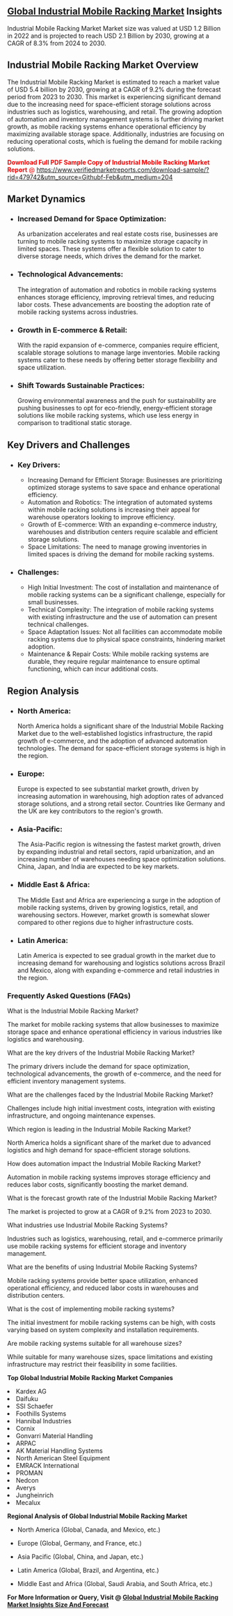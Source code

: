 <h2><a href="https://www.verifiedmarketreports.com/download-sample/?rid=479742&amp;utm_source=Githubf&amp;utm_medium=204" target="_blank">Global Industrial Mobile Racking Market</a> Insights</h2><p>Industrial Mobile Racking Market Market size was valued at USD 1.2 Billion in 2022 and is projected to reach USD 2.1 Billion by 2030, growing at a CAGR of 8.3% from 2024 to 2030.</p><p><h2>Industrial Mobile Racking Market Overview</h2> <p>The Industrial Mobile Racking Market is estimated to reach a market value of USD 5.4 billion by 2030, growing at a CAGR of 9.2% during the forecast period from 2023 to 2030. This market is experiencing significant demand due to the increasing need for space-efficient storage solutions across industries such as logistics, warehousing, and retail. The growing adoption of automation and inventory management systems is further driving market growth, as mobile racking systems enhance operational efficiency by maximizing available storage space. Additionally, industries are focusing on reducing operational costs, which is fueling the demand for mobile racking solutions.</p> <p><p><span class=""><span style="color: #ff0000;"><strong>Download Full PDF Sample Copy of Industrial Mobile Racking Market Report</strong> @ </span><a href="https://www.verifiedmarketreports.com/download-sample/?rid=479742&amp;utm_source=Githubf-Feb&amp;utm_medium=204" target="_blank">https://www.verifiedmarketreports.com/download-sample/?rid=479742&amp;utm_source=Githubf-Feb&amp;utm_medium=204</a></span></p></p> <h2>Market Dynamics</h2> <ul> <li><h3>Increased Demand for Space Optimization:</h3> As urbanization accelerates and real estate costs rise, businesses are turning to mobile racking systems to maximize storage capacity in limited spaces. These systems offer a flexible solution to cater to diverse storage needs, which drives the demand for the market.</li> <li><h3>Technological Advancements:</h3> The integration of automation and robotics in mobile racking systems enhances storage efficiency, improving retrieval times, and reducing labor costs. These advancements are boosting the adoption rate of mobile racking systems across industries.</li> <li><h3>Growth in E-commerce & Retail:</h3> With the rapid expansion of e-commerce, companies require efficient, scalable storage solutions to manage large inventories. Mobile racking systems cater to these needs by offering better storage flexibility and space utilization.</li> <li><h3>Shift Towards Sustainable Practices:</h3> Growing environmental awareness and the push for sustainability are pushing businesses to opt for eco-friendly, energy-efficient storage solutions like mobile racking systems, which use less energy in comparison to traditional static storage.</li> </ul> <h2>Key Drivers and Challenges</h2> <ul> <li><h3>Key Drivers:</h3> <ul> <li>Increasing Demand for Efficient Storage: Businesses are prioritizing optimized storage systems to save space and enhance operational efficiency.</li> <li>Automation and Robotics: The integration of automated systems within mobile racking solutions is increasing their appeal for warehouse operators looking to improve efficiency.</li> <li>Growth of E-commerce: With an expanding e-commerce industry, warehouses and distribution centers require scalable and efficient storage solutions.</li> <li>Space Limitations: The need to manage growing inventories in limited spaces is driving the demand for mobile racking systems.</li> </ul> </li> <li><h3>Challenges:</h3> <ul> <li>High Initial Investment: The cost of installation and maintenance of mobile racking systems can be a significant challenge, especially for small businesses.</li> <li>Technical Complexity: The integration of mobile racking systems with existing infrastructure and the use of automation can present technical challenges.</li> <li>Space Adaptation Issues: Not all facilities can accommodate mobile racking systems due to physical space constraints, hindering market adoption.</li> <li>Maintenance & Repair Costs: While mobile racking systems are durable, they require regular maintenance to ensure optimal functioning, which can incur additional costs.</li> </ul> </li> </ul> <h2>Region Analysis</h2> <ul> <li><h3>North America:</h3> North America holds a significant share of the Industrial Mobile Racking Market due to the well-established logistics infrastructure, the rapid growth of e-commerce, and the adoption of advanced automation technologies. The demand for space-efficient storage systems is high in the region.</li> <li><h3>Europe:</h3> Europe is expected to see substantial market growth, driven by increasing automation in warehousing, high adoption rates of advanced storage solutions, and a strong retail sector. Countries like Germany and the UK are key contributors to the region's growth.</li> <li><h3>Asia-Pacific:</h3> The Asia-Pacific region is witnessing the fastest market growth, driven by expanding industrial and retail sectors, rapid urbanization, and an increasing number of warehouses needing space optimization solutions. China, Japan, and India are expected to be key markets.</li> <li><h3>Middle East & Africa:</h3> The Middle East and Africa are experiencing a surge in the adoption of mobile racking systems, driven by growing logistics, retail, and warehousing sectors. However, market growth is somewhat slower compared to other regions due to higher infrastructure costs.</li> <li><h3>Latin America:</h3> Latin America is expected to see gradual growth in the market due to increasing demand for warehousing and logistics solutions across Brazil and Mexico, along with expanding e-commerce and retail industries in the region.</li> </ul> <h3>Frequently Asked Questions (FAQs)</h3> <p>What is the Industrial Mobile Racking Market?</p> <p>The market for mobile racking systems that allow businesses to maximize storage space and enhance operational efficiency in various industries like logistics and warehousing.</p> <p>What are the key drivers of the Industrial Mobile Racking Market?</p> <p>The primary drivers include the demand for space optimization, technological advancements, the growth of e-commerce, and the need for efficient inventory management systems.</p> <p>What are the challenges faced by the Industrial Mobile Racking Market?</p> <p>Challenges include high initial investment costs, integration with existing infrastructure, and ongoing maintenance expenses.</p> <p>Which region is leading in the Industrial Mobile Racking Market?</p> <p>North America holds a significant share of the market due to advanced logistics and high demand for space-efficient storage solutions.</p> <p>How does automation impact the Industrial Mobile Racking Market?</p> <p>Automation in mobile racking systems improves storage efficiency and reduces labor costs, significantly boosting the market demand.</p> <p>What is the forecast growth rate of the Industrial Mobile Racking Market?</p> <p>The market is projected to grow at a CAGR of 9.2% from 2023 to 2030.</p> <p>What industries use Industrial Mobile Racking Systems?</p> <p>Industries such as logistics, warehousing, retail, and e-commerce primarily use mobile racking systems for efficient storage and inventory management.</p> <p>What are the benefits of using Industrial Mobile Racking Systems?</p> <p>Mobile racking systems provide better space utilization, enhanced operational efficiency, and reduced labor costs in warehouses and distribution centers.</p> <p>What is the cost of implementing mobile racking systems?</p> <p>The initial investment for mobile racking systems can be high, with costs varying based on system complexity and installation requirements.</p> <p>Are mobile racking systems suitable for all warehouse sizes?</p> <p>While suitable for many warehouse sizes, space limitations and existing infrastructure may restrict their feasibility in some facilities.</p> </p><p><strong>Top Global Industrial Mobile Racking Market Companies</strong></p><div data-test-id=""><p><li>Kardex AG</li><li> Daifuku</li><li> SSI Schaefer</li><li> Foothills Systems</li><li> Hannibal Industries</li><li> Cornix</li><li> Gonvarri Material Handling</li><li> ARPAC</li><li> AK Material Handling Systems</li><li> North American Steel Equipment</li><li> EMRACK International</li><li> PROMAN</li><li> Nedcon</li><li> Averys</li><li> Jungheinrich</li><li> Mecalux</li></p><div><strong>Regional Analysis of&nbsp;Global Industrial Mobile Racking Market</strong></div><ul><li dir="ltr"><p dir="ltr">North America&nbsp;(Global, Canada, and Mexico, etc.)</p></li><li dir="ltr"><p dir="ltr">Europe (Global, Germany, and France, etc.)</p></li><li dir="ltr"><p dir="ltr">Asia Pacific&nbsp;(Global, China, and Japan, etc.)</p></li><li dir="ltr"><p dir="ltr">Latin America&nbsp;(Global, Brazil, and Argentina, etc.)</p></li><li dir="ltr">Middle East and Africa&nbsp;(Global, Saudi Arabia, and South Africa, etc.)</li></ul><p><strong>For More Information or Query, Visit @&nbsp;</strong><strong><a href="https://www.verifiedmarketreports.com/product/industrial-mobile-racking-market/?utm_source=Githubf&amp;utm_medium=204" target="_blank">Global Industrial Mobile Racking Market Insights Size And Forecast</a></strong></p></div>
